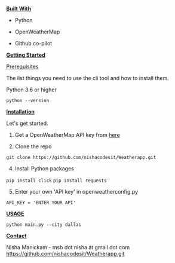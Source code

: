 **[Built With]()**

* Python

* OpenWeatherMap

* Github co-pilot

**[Getting Started]()**

[Prerequisites]()

The list things you need to use the cli tool and how to install them.

Python 3.6 or higher

`python --version `


**[Installation]()**

Let's get started.
1. Get a OpenWeatherMap API key from [here](https://openweathermap.org/api)

2. Clone the repo

`git clone https://github.com/nishacodesit/Weatherapp.git`

4. Install Python packages

`pip install click`
`pip install requests`

5. Enter your own 'API key' in openweatherconfig.py

`API_KEY = 'ENTER YOUR API'`



**[USAGE]()**

 `python main.py --city dallas`


**[Contact]()**

Nisha Manickam - msb dot nisha at gmail dot com
https://github.com/nishacodesit/Weatherapp.git
